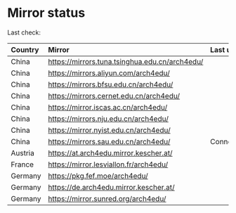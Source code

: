 <script src="./time.js"></script>
# Mirror status
Last check: <script type="text/javascript">localize(1742721705.606876);</script>

|Country|Mirror|Last update|
|:------|:-----|:----------|
|China|https://mirrors.tuna.tsinghua.edu.cn/arch4edu/|<script type="text/javascript">localize(1742711977);</script>|
|China|https://mirrors.aliyun.com/arch4edu/|<script type="text/javascript">localize(1742711977);</script>|
|China|https://mirrors.bfsu.edu.cn/arch4edu/|<script type="text/javascript">localize(1742668756);</script>|
|China|https://mirrors.cernet.edu.cn/arch4edu/|<script type="text/javascript">localize(1742668756);</script>|
|China|https://mirror.iscas.ac.cn/arch4edu/|<script type="text/javascript">localize(1742668756);</script>|
|China|https://mirrors.nju.edu.cn/arch4edu/|<script type="text/javascript">localize(1742625786);</script>|
|China|https://mirror.nyist.edu.cn/arch4edu/|<script type="text/javascript">localize(1742668756);</script>|
|China|https://mirrors.sau.edu.cn/arch4edu/|ConnectionError|
|Austria|https://at.arch4edu.mirror.kescher.at/|<script type="text/javascript">localize(1742668756);</script>|
|France|https://mirror.lesviallon.fr/arch4edu/|<script type="text/javascript">localize(1742711977);</script>|
|Germany|https://pkg.fef.moe/arch4edu/|<script type="text/javascript">localize(1742668756);</script>|
|Germany|https://de.arch4edu.mirror.kescher.at/|<script type="text/javascript">localize(1742668756);</script>|
|Germany|https://mirror.sunred.org/arch4edu/|<script type="text/javascript">localize(1742668756);</script>|

<script src="./tablefilter/tablefilter.js"></script>
<script src="./table.js"></script>